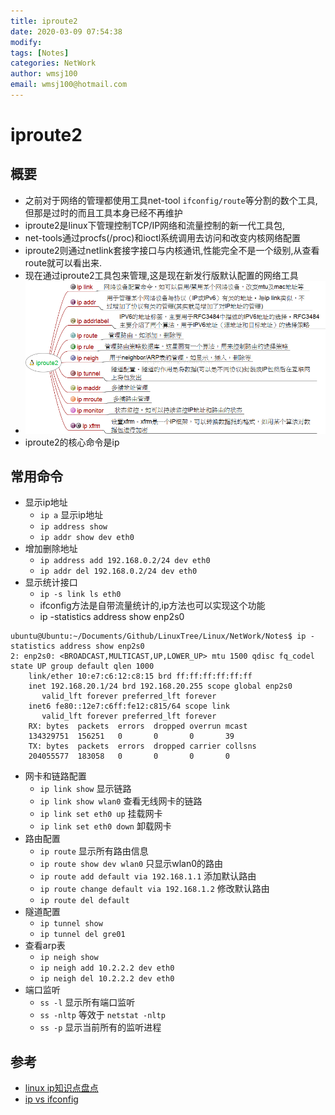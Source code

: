 ```yaml
---
title: iproute2
date: 2020-03-09 07:54:38
modify: 
tags: [Notes]
categories: NetWork
author: wmsj100
email: wmsj100@hotmail.com
---
```


# iproute2

## 概要

- 之前对于网络的管理都使用工具net-tool `ifconfig/route`等分割的数个工具,但那是过时的而且工具本身已经不再维护
- iproute2是linux下管理控制TCP/IP网络和流量控制的新一代工具包,
- net-tools通过procfs(/proc)和ioctl系统调用去访问和改变内核网络配置
- iproute2则通过netlink套接字接口与内核通讯,性能完全不是一个级别,从查看route就可以看出来.
- 现在通过iproute2工具包来管理,这是现在新发行版默认配置的网络工具
- ![](../Storage/Image/iproute2.png)
- iproute2的核心命令是ip

## 常用命令

- 显示ip地址
	- `ip a` 显示ip地址
	- `ip address show`
	- `ip addr show dev eth0`
- 增加删除地址
	- `ip address add 192.168.0.2/24 dev eth0`
	- `ip addr del 192.168.0.2/24 dev eth0`
- 显示统计接口
	- `ip -s link ls eth0`
	- ifconfig方法是自带流量统计的,ip方法也可以实现这个功能
	- ip -statistics address show enp2s0
```
ubuntu@Ubuntu:~/Documents/Github/LinuxTree/Linux/NetWork/Notes$ ip -statistics address show enp2s0
2: enp2s0: <BROADCAST,MULTICAST,UP,LOWER_UP> mtu 1500 qdisc fq_codel state UP group default qlen 1000
    link/ether 10:e7:c6:12:c8:15 brd ff:ff:ff:ff:ff:ff
    inet 192.168.20.1/24 brd 192.168.20.255 scope global enp2s0
       valid_lft forever preferred_lft forever
    inet6 fe80::12e7:c6ff:fe12:c815/64 scope link
       valid_lft forever preferred_lft forever
    RX: bytes  packets  errors  dropped overrun mcast
    134329751  156251   0       0       0       39
    TX: bytes  packets  errors  dropped carrier collsns
    204055577  183058   0       0       0       0
```
- 网卡和链路配置
	- `ip link show` 显示链路
	- `ip link show wlan0` 查看无线网卡的链路
	- `ip link set eth0 up` 挂载网卡
	- `ip link set eth0 down` 卸载网卡
- 路由配置
	- `ip route` 显示所有路由信息
	- `ip route show dev wlan0` 只显示wlan0的路由
	- `ip route add default via 192.168.1.1` 添加默认路由
	- `ip route change default via 192.168.1.2` 修改默认路由
	- `ip route del default`
- 隧道配置
	- `ip tunnel show`
	- `ip tunnel del gre01`
- 查看arp表
	- `ip neigh show`
	- `ip neigh add 10.2.2.2 dev eth0`
	- `ip neigh del 10.2.2.2 dev eth0`
- 端口监听
	- `ss -l` 显示所有端口监听
	- `ss -nltp` 等效于 `netstat -nltp`
	- `ss -p` 显示当前所有的监听进程


## 参考

- [linux ip知识点盘点](https://www.cnblogs.com/0to9/p/9591315.html)
- [ip vs ifconfig](https://www.tecmint.com/ifconfig-vs-ip-command-comparing-network-configuration/)

